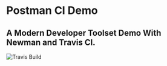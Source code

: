 # Postman CI Demo
## A Modern Developer Toolset Demo With Newman and Travis CI.
![Travis Build](https://travis-ci.org/boveeni/postman-ci-demo.svg?branch=master)
